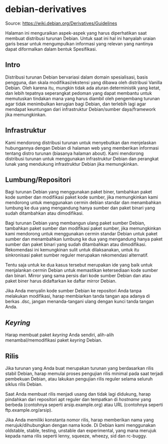 # debian-derivatives

Source: https://wiki.debian.org/Derivatives/Guidelines

Halaman ini menguraikan aspek-aspek yang harus diperhatikan saat membuat distribusi turunan Debian.
Untuk saat ini hal ini hanyalah uraian garis besar untuk mengumpulkan informasi yang relevan yang nantinya dapat diformalkan dalam bentuk Spesifikasi.

## Intro

Distribusi turunan Debian bervariasi dalam domain spesialisasi, basis pengguna, dan skala modifikasi/ekstensi yang dibawa oleh distribusi Vanilla Debian. Oleh karena itu, mungkin tidak ada aturan deterministik yang ketat, dan lebih tepatnya seperangkat pedoman yang dapat membantu untuk memutuskan tindakan mana yang harus diambil oleh pengembang turunan agar tidak menimbulkan kerugian bagi Debian, dan terlebih lagi agar mendapat keuntungan dari infrastruktur Debian/sumber daya/framework jika memungkinkan.

## Infrastruktur

Kami mendorong distribusi turunan untuk menyebutkan dan menjelaskan hubungannya dengan Debian di halaman web yang memberikan informasi tentang distro turunan (biasanya halaman about).
Kami mendorong distribusi turunan untuk menggunakan infrastruktur Debian dan perangkat lunak yang mendukung infrastruktur Debian jika memungkinkan.

## Lumbung/Repositori

Bagi turunan Debian yang menggunakan paket biner, tambahkan paket kode sumber dan modifikasi paket kode sumber, jika memungkinkan kami mendorong untuk menggunakan cermin debian standar dan menambahkan lumbung ke dua yang mengandung hanya sumber dan paket binari yang sudah ditambahkan atau dimodifikasi.

Bagi turunan Debian yang membangun ulang paket sumber Debian, tambahkan paket sumber dan modifikasi paket sumber, jika memungkinkan kami mendorong untuk menggunakan cermin standar Debian untuk paket sumber dan menambahkan lumbung ke dua yang mengandung hanya paket sumber dan paket binari yang sudah ditambahkan atau dimodifikasi. Rekomendasi ini kemungkinan sulit untuk dilaksanakan, untuk itu sinkronisasi paket sumber reguler merupakan rekomendasi alternatif.

Tentu saja untuk ke dua kasus tersebut merupakan ide yang baik untuk menjalankan cermin Debian untuk memastikan ketersediaan kode sumber dan binari. Mirror yang sama persis dari kode sumber Debian dan atau paket biner harus didaftarkan ke daftar mirror Debian.

Jika Anda menyalin kode sumber Debian ke repositori Anda tanpa melakukan modifikasi, harap membiarkan tanda tangan apa adanya di berkas .dsc, jangan menanda-tangani ulang dengan kunci tanda tangan Anda.

## *Keyring*

Harap membuat paket *keyring* Anda sendiri, alih-alih menambal/memodifikasi paket *keyring* Debian.

## Rilis

Jika turunan yang Anda buat merupakan turunan yang berdasarkan rilis stabil Debian, harap memulai proses pengujian rilis minimal pada saat terjadi pembekuan Debian, atau lakukan pengujian rilis reguler selama seluruh siklus rilis Debian.

Saat Anda membuat rilis menjadi usang dan tidak lagi didukung, harap pindahkan dari repositori apt reguler dan tempatkan di *hostname* yang berbeda (contohnya seperti arsip.example.org) atau URL (contohnya seperti ftp.example.org/arsip).

Jika Anda memiliki konstanta nomor rilis, harap memberikan nama yang merujuk/dihubungkan dengan nama kode. Di Debian kami menggunakan oldstable, stable, testing, unstable dan experimental, yang mana merujuk kepada nama rilis seperti lenny, squeeze, wheezy, sid dan rc-buggy.
